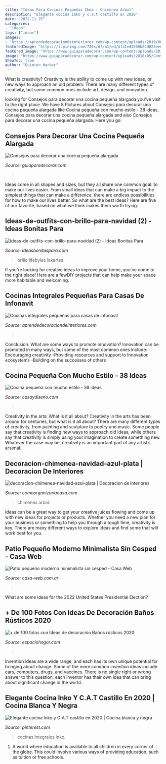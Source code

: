 ```yaml
---
title: "Ideas Para Cocinas Pequeñas Ikea : Chimenea Arbol"
description: "Elegante cocina inko y c.a.t castillo en 2020"
date: "2022-11-25"
categories:
- "ideas"
tags: ["ideas"]
images:
- "https://aprendedecoraciondeinteriores.com/wp-content/uploads/2019/06/Cocinas-integrales-pequenas-para-casas-de-infonavit-en-forma-de-L.jpg"
featuredImage: "https://i.pinimg.com/736x/df/a1/ed/dfa1ed1566b84d825eee2ea252ec9938.jpg"
featured_image: "https://www.guiaparadecorar.com/wp-content/uploads/2018/05/Consejos-para-decorar-una-cocina-pequeña-alargada2.jpg"
image: "https://www.guiaparadecorar.com/wp-content/uploads/2018/05/Consejos-para-decorar-una-cocina-pequeña-alargada2.jpg"
ShowToc: true
author: "Quinten Harber"
---
```



What is creativity?
Creativity is the ability to come up with new ideas, or new ways to approach an old problem. There are many different types of creativity, but some common ones include art, design, and innovation.

	

		
looking for Consejos para decorar una cocina pequeña alargada you've visit to the right place. We have 8 Pictures about Consejos para decorar una cocina pequeña alargada like Cocina pequeña con mucho estilo - 38 ideas, Consejos para decorar una cocina pequeña alargada and also Consejos para decorar una cocina pequeña alargada. Here you go:
		
    
## Consejos Para Decorar Una Cocina Pequeña Alargada

<img loading=lazy src="https://www.guiaparadecorar.com/wp-content/uploads/2018/05/Consejos-para-decorar-una-cocina-pequeña-alargada2.jpg" onerror="this.onerror=null;this.src='https://tse4.mm.bing.net/th?id=OIP.FZ4nZNlzJaXKkEUNwTyVAwHaJ4&amp;pid=15.1';" alt="Consejos para decorar una cocina pequeña alargada">

_Source: guiaparadecorar.com_

>. 

	

Ideas come in all shapes and sizes, but they all share one common goal: to make our lives easier. From small ideas that can make a big impact to the simplest things that can make a difference, there are endless possibilities for how to make our lives better. So what are the best ideas? Here are five of our favorite, based on what we think makes them worth trying: 

    
## Ideas-de-outfits-con-brillo-para-navidad (2) - Ideas Bonitas Para

<img loading=lazy src="http://ideasbonitaspara.com/wp-content/uploads/2020/12/ideas-de-outfits-con-brillo-para-navidad-2.jpg" onerror="this.onerror=null;this.src='https://tse1.mm.bing.net/th?id=OIP.eq6-xpv6H1DEfRmsB9atRQHaLH&amp;pid=15.1';" alt="ideas-de-outfits-con-brillo-para-navidad (2) - Ideas Bonitas Para">

_Source: ideasbonitaspara.com_

>brillo lifebylee lakartes. 

	

If you're looking for creative ideas to improve your home, you've come to the right place! Here are a fewDIY projects that can help make your space more habitable and welcoming.

    
## Cocinas Integrales Pequeñas Para Casas De Infonavit

<img loading=lazy src="https://aprendedecoraciondeinteriores.com/wp-content/uploads/2019/06/Cocinas-integrales-pequenas-para-casas-de-infonavit-en-forma-de-L.jpg" onerror="this.onerror=null;this.src='https://tse1.mm.bing.net/th?id=OIP.c7doQ0q4lIu9UHtRDw_gNgHaJ4&amp;pid=15.1';" alt="Cocinas integrales pequeñas para casas de infonavit">

_Source: aprendedecoraciondeinteriores.com_

>. 

	

Conclusion: What are some ways to promote innovation?
Innovation can be promoted in many ways, but some of the most common ones include: 
-Encouraging creativity 
-Providing resources and support to Innovation ecosystems 
-Building on the successes of others

    
## Cocina Pequeña Con Mucho Estilo - 38 Ideas

<img loading=lazy src="https://casaydiseno.com/wp-content/uploads/2015/11/cocinas-pequeñas.estilo_¨nordicop.jpg" onerror="this.onerror=null;this.src='https://tse1.mm.bing.net/th?id=OIP._zqGMnCxTJYsIjLQb895LQHaLH&amp;pid=15.1';" alt="Cocina pequeña con mucho estilo - 38 ideas">

_Source: casaydiseno.com_

>. 

	

Creativity in the arts: What is it all about?
Creativity in the arts has been around for centuries, but what is it all about? There are many different types of creativity, from painting and sculpture to poetry and music. Some people say that creativity is finding new ways to approach old ideas, while others say that creativity is simply using your imagination to create something new. Whatever the case may be, creativity is an important part of any artist’s arsenal.

    
## Decoracion-chimenea-navidad-azul-plata | Decoracion De Interiores

<img loading=lazy src="https://comoorganizarlacasa.com/wp-content/uploads/2013/11/decoracion-chimenea-navidad-azul-plata.jpg" onerror="this.onerror=null;this.src='https://tse2.mm.bing.net/th?id=OIP.sTWr7TTo52JIcTrBAehUlgHaJ4&amp;pid=15.1';" alt="decoracion-chimenea-navidad-azul-plata | Decoracion de interiores">

_Source: comoorganizarlacasa.com_

>chimenea arbol. 

	

Ideas can be a great way to get your creative juices flowing and come up with new ideas for projects or products. Whether you need a new plan for your business or something to help you through a tough time, creativity is key. There are many different ways to explore ideas and find some that will work best for you.

    
## Patio Pequeño Moderno Minimalista Sin Cesped - Casa Web

<img loading=lazy src="https://casa-web.com.ar/wp-content/uploads/2020/05/Patio-pequeño-moderno-minimalista-sin-cesped.jpg" onerror="this.onerror=null;this.src='https://tse3.mm.bing.net/th?id=OIP.vUbol5oqvk8gFzGdTGby1gHaI_&amp;pid=15.1';" alt="Patio pequeño moderno minimalista sin cesped - Casa Web">

_Source: casa-web.com.ar_

>. 

	

What are some ideas for the 2022 United States Presidential Election?

    
## + De 100 Fotos Con Ideas De Decoración Baños Rústicos 2020

<img loading=lazy src="https://espaciohogar.com/wp-content/uploads/2016/02/50-fotos-con-ideas-de-decoracion-para-banos-rusticos-2016-pared-piedra.jpg?1d973d" onerror="this.onerror=null;this.src='https://tse3.mm.bing.net/th?id=OIP.thc3I7PyADrkZ2A3aT84ZAHaLu&amp;pid=15.1';" alt="+ de 100 fotos con Ideas de decoración Baños rústicos 2020">

_Source: espaciohogar.com_

>. 

	

Invention ideas are a wide range, and each has its own unique potential for bringing about change. Some of the more common invention ideas include: cars, computers, drugs, and vaccines. There is no single right or wrong answer to this question; each inventor has their own idea that can bring about significant change in the world.

    
## Elegante Cocina Inko Y C.A.T Castillo En 2020 | Cocina Blanca Y Negra

<img loading=lazy src="https://i.pinimg.com/736x/df/a1/ed/dfa1ed1566b84d825eee2ea252ec9938.jpg" onerror="this.onerror=null;this.src='https://tse3.mm.bing.net/th?id=OIP.qtw8hSQkC2uTQCgdH4Ir4AHaHa&amp;pid=15.1';" alt="Elegante cocina Inko y C.A.T castillo en 2020 | Cocina blanca y negra">

_Source: pinterest.com_

>cocinas integrales inko. 

	

1. A world where education is available to all children in every corner of the globe. This could involve various ways of providing education, such as tuition or free schools. 

